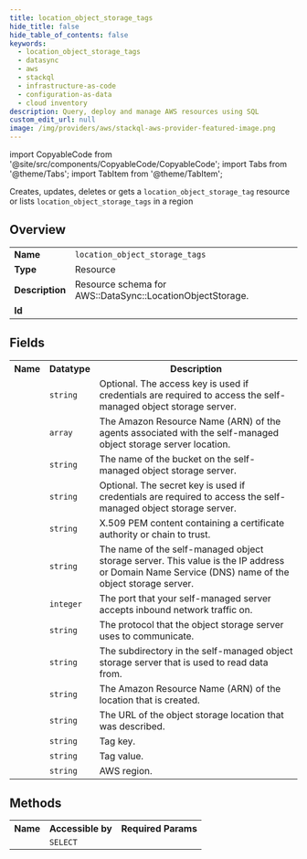 ```yaml
---
title: location_object_storage_tags
hide_title: false
hide_table_of_contents: false
keywords:
  - location_object_storage_tags
  - datasync
  - aws
  - stackql
  - infrastructure-as-code
  - configuration-as-data
  - cloud inventory
description: Query, deploy and manage AWS resources using SQL
custom_edit_url: null
image: /img/providers/aws/stackql-aws-provider-featured-image.png
---
```


import CopyableCode from '@site/src/components/CopyableCode/CopyableCode';
import Tabs from '@theme/Tabs';
import TabItem from '@theme/TabItem';

Creates, updates, deletes or gets a <code>location_object_storage_tag</code> resource or lists <code>location_object_storage_tags</code> in a region

## Overview
<table><tbody>
<tr><td><b>Name</b></td><td><code>location_object_storage_tags</code></td></tr>
<tr><td><b>Type</b></td><td>Resource</td></tr>
<tr><td><b>Description</b></td><td>Resource schema for AWS::DataSync::LocationObjectStorage.</td></tr>
<tr><td><b>Id</b></td><td><CopyableCode code="aws.datasync.location_object_storage_tags" /></td></tr>
</tbody></table>

## Fields
<table><tbody><tr><th>Name</th><th>Datatype</th><th>Description</th></tr><tr><td><CopyableCode code="access_key" /></td><td><code>string</code></td><td>Optional. The access key is used if credentials are required to access the self-managed object storage server.</td></tr>
<tr><td><CopyableCode code="agent_arns" /></td><td><code>array</code></td><td>The Amazon Resource Name (ARN) of the agents associated with the self-managed object storage server location.</td></tr>
<tr><td><CopyableCode code="bucket_name" /></td><td><code>string</code></td><td>The name of the bucket on the self-managed object storage server.</td></tr>
<tr><td><CopyableCode code="secret_key" /></td><td><code>string</code></td><td>Optional. The secret key is used if credentials are required to access the self-managed object storage server.</td></tr>
<tr><td><CopyableCode code="server_certificate" /></td><td><code>string</code></td><td>X.509 PEM content containing a certificate authority or chain to trust.</td></tr>
<tr><td><CopyableCode code="server_hostname" /></td><td><code>string</code></td><td>The name of the self-managed object storage server. This value is the IP address or Domain Name Service (DNS) name of the object storage server.</td></tr>
<tr><td><CopyableCode code="server_port" /></td><td><code>integer</code></td><td>The port that your self-managed server accepts inbound network traffic on.</td></tr>
<tr><td><CopyableCode code="server_protocol" /></td><td><code>string</code></td><td>The protocol that the object storage server uses to communicate.</td></tr>
<tr><td><CopyableCode code="subdirectory" /></td><td><code>string</code></td><td>The subdirectory in the self-managed object storage server that is used to read data from.</td></tr>
<tr><td><CopyableCode code="location_arn" /></td><td><code>string</code></td><td>The Amazon Resource Name (ARN) of the location that is created.</td></tr>
<tr><td><CopyableCode code="location_uri" /></td><td><code>string</code></td><td>The URL of the object storage location that was described.</td></tr>
<tr><td><CopyableCode code="tag_key" /></td><td><code>string</code></td><td>Tag key.</td></tr>
<tr><td><CopyableCode code="tag_value" /></td><td><code>string</code></td><td>Tag value.</td></tr>
<tr><td><CopyableCode code="region" /></td><td><code>string</code></td><td>AWS region.</td></tr>
</tbody></table>

## Methods

<table><tbody>
  <tr>
    <th>Name</th>
    <th>Accessible by</th>
    <th>Required Params</th>
  </tr>
  <tr>
    <td><CopyableCode code="view" /></td>
    <td><code>SELECT</code></td>
    <td><CopyableCode code="region" /></td>
  </tr>
</tbody></table>








